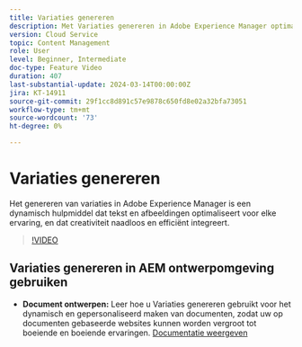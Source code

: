 ```yaml
---
title: Variaties genereren
description: Met Variaties genereren in Adobe Experience Manager optimaliseert u tekst en afbeeldingen voor elke ervaring.
version: Cloud Service
topic: Content Management
role: User
level: Beginner, Intermediate
doc-type: Feature Video
duration: 407
last-substantial-update: 2024-03-14T00:00:00Z
jira: KT-14911
source-git-commit: 29f1cc8d891c57e9878c650fd8e02a32bfa73051
workflow-type: tm+mt
source-wordcount: '73'
ht-degree: 0%

---
```



# Variaties genereren

Het genereren van variaties in Adobe Experience Manager is een dynamisch hulpmiddel dat tekst en afbeeldingen optimaliseert voor elke ervaring, en dat creativiteit naadloos en efficiënt integreert.

>[!VIDEO](https://video.tv.adobe.com/v/3427946/?learn=on)

## Variaties genereren in AEM ontwerpomgeving gebruiken

+ __Document ontwerpen:__ Leer hoe u Variaties genereren gebruikt voor het dynamisch en gepersonaliseerd maken van documenten, zodat uw op documenten gebaseerde websites kunnen worden vergroot tot boeiende en boeiende ervaringen. [Documentatie weergeven](https://www.aem.live/docs/sidekick-generate-variations)